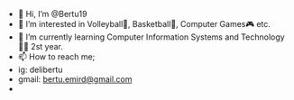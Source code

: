 - 👋 Hi, I’m @Bertu19
- 👀 I’m interested in Volleyball🏐, Basketball🏀, Computer Games🎮 etc.
- 🌱 I’m currently learning Computer Information Systems and Technology👨‍💻 2st year.
- 📫 How to reach me;
- ig: delibertu
- gmail: bertu.emird@gmail.com
- 

<!---
Bertu19/Bertu19 is a ✨ special ✨ repository because its `README.md` (this file) appears on your GitHub profile.
You can click the Preview link to take a look at your changes.
--->
